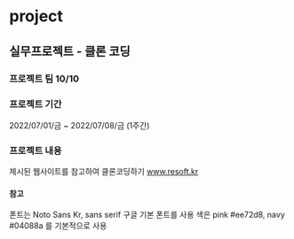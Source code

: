 # project

## 실무프로젝트 - 클론 코딩

### 프로젝트 팀 **10/10**

### 프로젝트 기간
2022/07/01/금 ~ 2022/07/08/금 (1주간)

### 프로젝트 내용
제시된 웹사이트를 참고하여 클론코딩하기
www.resoft.kr

#### 참고
폰트는 Noto Sans Kr, sans serif  구글 기본 폰트를 사용
색은 pink #ee72d8, navy #04088a 를 기본적으로 사용
